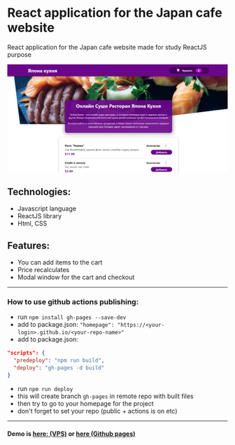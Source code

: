 # React application for the Japan cafe website

React application for the Japan cafe website made for study ReactJS purpose

![screenshot](src/assets/JapanCafe.png)

## Technologies:
- Javascript language
- ReactJS library
- Html, CSS

## Features:
- You can add items to the cart
- Price recalculates
- Modal window for the cart and checkout

---

### How to use github actions publishing:
- run `npm install gh-pages --save-dev`
- add to package.json: `"homepage": "https://<your-login>.github.io/<your-repo-name>"`
- add to package.json:
```json
"scripts": {
  "predeploy": "npm run build",
  "deploy": "gh-pages -d build"
}
```
- run `npm run deploy`
- this will create branch `gh-pages` in remote repo with built files
- then try to go to your homepage for the project
- don't forget to set your repo (public + actions is on etc)

---

#### Demo is [here: (VPS)](http://japan-cafe.surkoff.com)  or [here (Github pages)](https://s-rb.github.io/japan-cafe)